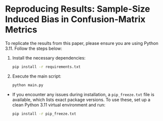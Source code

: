 # Reproducing Results: Sample-Size Induced Bias in Confusion-Matrix Metrics

To replicate the results from this paper, please ensure you are using Python 3.11. Follow the steps below:
1. Install the necessary dependencies:
    ```bash
    pip install -r requirements.txt
    ```

2. Execute the main script:
    ```bash
    python main.py
    ```
- If you encounter any issues during installation, a `pip_freeze.txt` file is available, which lists exact package versions. To use these, set up a clean Python 3.11 virtual environment and run:
    ```bash
    pip install -r pip_freeze.txt
    ```
